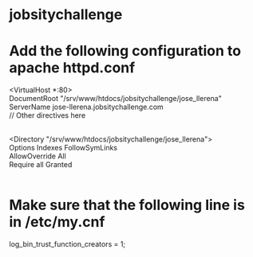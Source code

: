 # jobsitychallenge

# Add the following configuration to apache httpd.conf

<VirtualHost *:80> <br>
    DocumentRoot "/srv/www/htdocs/jobsitychallenge/jose_llerena" <br>
    ServerName jose-llerena.jobsitychallenge.com <br>
//    Other directives here <br>
</VirtualHost> <br>

<Directory "/srv/www/htdocs/jobsitychallenge/jose_llerena"> <br>
Options Indexes FollowSymLinks <br>
AllowOverride All <br> 
Require all Granted <br>
</Directory> <br>

# Make sure that the following line is in /etc/my.cnf
log_bin_trust_function_creators = 1;
